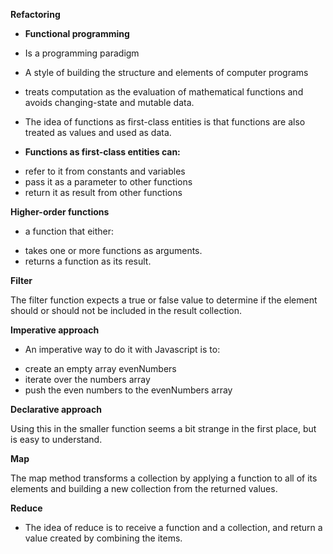 **Refactoring**

* **Functional programming** 

- Is a programming paradigm 

- A style of building the structure and elements of computer programs 

- treats computation as the evaluation of mathematical functions and avoids changing-state and mutable data.

* The idea of functions as first-class entities is that functions are also treated as values and used as data.

* **Functions as first-class entities can:**

- refer to it from constants and variables
- pass it as a parameter to other functions
- return it as result from other functions

**Higher-order functions**

* a function that either:

- takes one or more functions as arguments.
- returns a function as its result.

**Filter** 

The filter function expects a true or false value to determine if the element should or should not be included in the result collection.

**Imperative approach**

* An imperative way to do it with Javascript is to:

- create an empty array evenNumbers
- iterate over the numbers array
- push the even numbers to the evenNumbers array

**Declarative approach**

Using this in the smaller function seems a bit strange in the first place, but is easy to understand.

**Map**

The map method transforms a collection by applying a function to all of its elements and building a new collection from the returned values.

**Reduce**

* The idea of reduce is to receive a function and a collection, and return a value created by combining the items.


